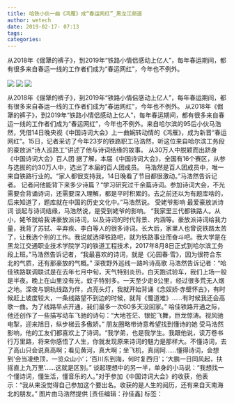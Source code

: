 ```yaml
---
title: 哈铁小伙一曲《鸿雁》成“春运网红”_黑龙江频道
author: wetech
date: 2019-02-17- 07:13
tags: 
categories: 
---
```

从2018年《倔犟的裤子》，到2019年“铁路小情侣感动上亿人”，每年春运期间，都有很多来自春运一线的工作者们成为“春运网红”，今年也不例外。
<!-- more -->
                
<img align="center" border="0" src="http://p3.ifengimg.com/fck/2019_08/c7852a49bbe0c92_w969_h646.jpg" />
                
<img align="center" border="0" src="http://p3.ifengimg.com/fck/2019_08/c74f06ee40f5a26_w1620_h1080.jpg" />
                
<img align="center" border="0" src="http://p2.ifengimg.com/a/2016/0810/204c433878d5cf9size1_w16_h16.png" />
            
从2018年《倔犟的裤子》，到2019年“铁路小情侣感动上亿人”，每年春运期间，都有很多来自春运一线的工作者们成为“春运网红”，今年也不例外。
从2018年《倔犟的裤子》，到2019年“铁路小情侣感动上亿人”，每年春运期间，都有很多来自春运一线的工作者们成为“春运网红”，今年也不例外。来自哈尔滨的95后小伙马浩然，凭借14日晚央视《中国诗词大会》上一曲婉转动情的《鸿雁》，成为新晋“春运网红”。15日，记者采访了今年23岁的铁路职工马浩然，听这位来自哈尔滨工务段的豪放派“诗人巡路工”讲述了他与诗词结缘的故事。
从30万人中脱颖而出跻身《中国诗词大会》百人团
据了解，本届《中国诗词大会》，全国有16个赛区，从参与选拔的约30万人中，选出了本届的百人团成员。
马浩然是百人团成员中，唯一来自铁路行业的。“家人都很支持我，14日晚看了节目都很激动。”马浩然告诉记者。
记者问他能背下来多少诗篇？“学习研究过千余篇诗词。参加诗词大会，不光需要会背诵诗词，还需要深入理解，都是平时积累的。去之前还以为有题库啥的，后来知道了，题库就在中国的历史文化中。”马浩然说。
受姥爷影响
最爱豪放派诗词
谈起与诗词结缘，马浩然说，是受到姥爷的影响。
“我家里三代都铁路人。从小，姥爷就给我讲豪放派诗词，以及诗词的时代背景、内涵等。豪放派诗词给我力量，我背了苏轼、辛弃疾、李白等人的很多诗词。长大后，家里人也曾说铁路太苦了，让我选个别的工作。我说就选择铁路吧，就为铁路事业而奋斗吧。我大学是在黑龙江交通职业技术学院学习的铁道工程技术，2017年8月8日正式到哈尔滨工务段上班。”马浩然告诉记者，“我最喜欢的诗词，就是《沁园春·雪》，因为很符合东北的气质，还有那豪放的气概。”
深夜野外巡线一路吟诗高歌
马浩然告诉记者：“哈佳铁路联调联试是在去年七月中旬，天气特别炎热，白天跑试验车，我们上场一般是半夜。晚上在山里没有光，蚊子特别多。一天至少走8公里，经过很多荒无人烟之地。深夜与钢轨线路为伴，点亮头灯，我就开始背诵《念奴娇·赤壁怀古》，有时候赶上坡度较大，一条线路望不到边的时候，就背《蜀道难》……有时候我还会高歌一曲。为了线路早点开通，我们最多一次60多天没回家。”
哈佳铁路开通之际，他还创作了一些描写动车飞驰的诗句：“大地苍茫、银蛇飞舞，巨龙惊涛。视风驰电掣，迎来旭日，纵步梯云多傲娇。”
朋友圈略带诗意希望找到懂诗的她
受马浩然影响，他的工友们都喜欢上了诗词。“我学弟，也是我学生。我跟他说，读万卷书行万里路，将来你感悟了人生，你就发现原来诗词的魅力是那样大。不懂诗词，去了高山只会说真高啊；看见黄河，真大啊；坐飞机，真阔阿……懂得诗词，会想到‘会当凌绝顶，一览众山小’；‘百川东到海，何时复西归’；‘大鹏一日同风起，扶摇直上九万里’……这就是区别。”
谈起理想中的另一半，单身的小马说：“我想找一个懂诗词，懂生活，懂音乐的人。”对于参加《中国诗词大会》的收获，他表示：“我从来没觉得自己参加这个要出名。收获的是人生的阅历，还有来自天南海北的朋友。”
图片由马浩然提供
[责任编辑：孙佳鑫]
标签：
 
             

